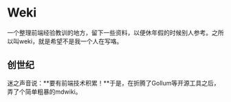 # Weki
一个整理前端经验教训的地方，留下一些资料，以便休年假的时候别人参考。之所以叫weki，就是希望不是我一个人在写咯。

## 创世纪
迷之声音说：**要有前端技术积累！**于是，在折腾了Gollum等开源工具之后，弄了个简单粗暴的mdwiki。

